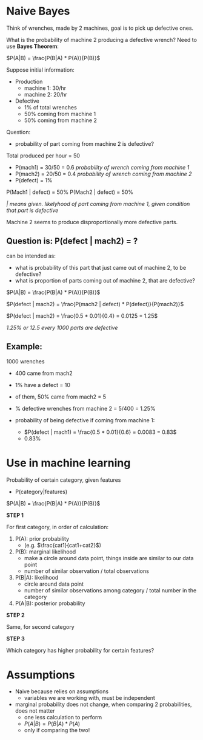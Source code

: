 # Naive Bayes

Think of wrenches, made by 2 machines, goal is to pick up defective ones.

What is the probability of machine 2 producing a defective wrench? Need to use **Bayes Theorem**:

$P(A|B) = \frac{P(B|A) * P(A)}{P(B)}$

Suppose initial information:
- Production
  - machine 1: 30/hr
  - machine 2: 20/hr
- Defective
  - 1% of total wrenches
  - 50% coming from machine 1
  - 50% coming from machine 2

Question:
- probability of part coming from machine 2 is defective?

Total produced per hour = 50
- P(mach1) = 30/50 = 0.6 *probability of wrench coming from machine 1*
- P(mach2) = 20/50 = 0.4 *probability of wrench coming from machine 2*
- P(defect) = 1%

P(Mach1 | defect) = 50%
P(Mach2 | defect) = 50%

  *| means given. likelyhood of part coming from machine 1, given condition that part is defective*

Machine 2 seems to produce disproportionally more defective parts.

## **Question is: P(defect | mach2) = ?**

can be intended as:
- what is probability of this part that just came out of machine 2, to be defective?
- what is proportion of parts coming out of machine 2, that are defective?

$P(A|B) = \frac{P(B|A) * P(A)}{P(B)}$

$P(defect | mach2) = \frac{P(mach2 | defect) * P(defect)}{P(mach2)}$

$P(defect | mach2) = \frac{0.5 * 0.01}{0.4} = 0.0125 = 1.25$ 

*1.25% or 12.5 every 1000 parts are defective*

## Example:

1000 wrenches
- 400 came from mach2
- 1% have a defect = 10
- of them, 50% came from mach2 = 5
- % defective wrenches from machine 2 = 5/400 = 1.25%

- probability of being defective if coming from machine 1:
  - $P(defect | mach1) = \frac{0.5 * 0.01}{0.6} = 0.0083 = 0.83$
  - 0.83%

# Use in machine learning

Probability of certain category, given features
- P(category|features)

$P(A|B) = \frac{P(B|A) * P(A)}{P(B)}$

**STEP 1** 

For first category, in order of calculation:
1. P(A): prior probability 
   - (e.g. $\frac{cat1}{cat1+cat2}$)
2. P(B): marginal likelihood
    - make a circle around data point, things inside are similar to our data point
    - number of similar observation / total observations
3. P(B|A): likelihood
    - circle around data point
    - number of similar observations among category / total number in the category
4. P(A|B): posterior probability

**STEP 2**

Same, for second category

**STEP 3**

Which category has higher probability for certain features?

# Assumptions

- Naive because relies on assumptions
  - variables we are working with, must be independent
- marginal probability does not change, when comparing 2 probabilities, does not matter
  - one less calculation to perform
  - $P(A|B) = P(B|A) * P(A)$
  - only if comparing the two!